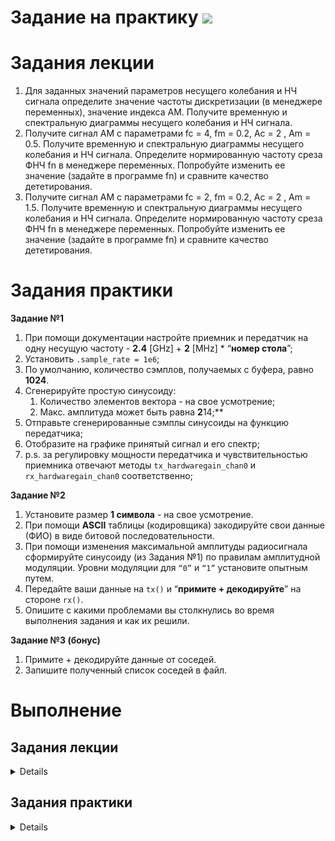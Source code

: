 # Задание на практику ![](https://img.shields.io/badge/In%20progress-grey.svg)

# Задания лекции

1. Для заданных значений параметров несущего колебания и НЧ сигнала определите значение частоты дискретизации (в менеджере переменных), значение индекса АМ. Получите временную и спектральную диаграммы несущего колебания и НЧ сигнала.
2. Получите сигнал АМ с параметрами fc = 4, fm = 0.2, Ac = 2 , Am = 0.5. Получите временную и спектральную диаграммы несущего колебания и НЧ сигнала. Определите нормированную частоту среза ФНЧ fn в менеджере переменных. Попробуйте изменить ее значение (задайте в программе fn) и сравните качество дететирования.
3. Получите сигнал АМ с параметрами fc = 2, fm = 0.2, Ac = 2 , Am = 1.5. Получите временную и спектральную диаграммы несущего колебания и НЧ сигнала. Определите нормированную частоту среза ФНЧ fn в менеджере переменных. Попробуйте изменить ее значение (задайте в программе fn) и сравните качество дететирования.

# Задания практики

**Задание №1**

1. При помощи документации настройте приемник и передатчик на одну несущую частоту - **2.4** [GHz] + **2** [MHz] * “**номер стола**”;
2. Установить `.sample_rate = 1e6`;
3. По умолчанию, количество сэмплов, получаемых с буфера, равно **1024**.
4. Сгенерируйте простую синусоиду:
    1. Количество элементов вектора - на свое усмотрение;
    2. Макс. амплитуда может быть равна **2**14;**
5. Отправьте сгенерированные сэмплы синусоиды на функцию передатчика;
6. Отобразите на графике принятый сигнал и его спектр;
7. p.s. за регулировку мощности передатчика и чувствительностью приемника отвечают методы  `tx_hardwaregain_chan0` и `rx_hardwaregain_chan0` соответственно;

**Задание №2**

1. Установите размер **1 символа** - на свое усмотрение.
2. При помощи **ASCII** таблицы (кодировщика) закодируйте свои данные (ФИО) в виде битовой последовательности.
3. При помощи изменения максимальной амплитуды радиосигнала сформируйте синусоиду (из Задания №1) по правилам амплитудной модуляции. Уровни модуляции для `“0”` и `“1”` установите опытным путем.
4. Передайте ваши данные на `tx()` и “**примите + декодируйте**” на стороне `rx()`. 
5. Опишите с какими проблемами вы столкнулись во время выполнения задания и как их решили.

**Задание №3 (бонус)**

1. Примите + декодируйте данные от соседей.
2. Запишите полученный список соседей в файл.

# Выполнение
## Задания лекции
<details>

## №1
Частота дискретизации `fs` = *204.7*    

Значение индекса АМ `mu`=*0.5*

<img src="./photo/1.png" width="800" />
<img src="./photo/1_0.png" width="600" />

## №2
`fc = 4, fm = 0.2, Ac = 2 , Am = 0.5`    
<img src="./photo/2_0.png" width="600" /><img src="./photo/2.png" width="800" />   
<img src="./photo/2_3.png" width="600" />    
Нормированная частота среза ФНЧ `fn` = *0.000977*    


<img src="./photo/2_200.png" width="800" />      

Нормированную частоту среза ФНЧ умножил на 200 `fn*200` = *0.1954*  
ФНЧ не работает

## №3
`fc = 2, fm = 0.2, Ac = 2 , Am = 1.5`    
<img src="./photo/3_0.png" width="600" /><img src="./photo/3.png" width="800" />    


<img src="./photo/3_3.png" width="600" />

Нормированная частота среза ФНЧ `fn` = *0.000977*

<img src="./photo/3_20.png" width="600" />

Нормированную частоту среза ФНЧ умножил на 50 `fn*50` = *0.04885*   
ФНЧ работает, но не идеально

</details>

## Задания практики
<details>

### Задание №1

**1**
```py
frequency = 2400e6+(2e6*2)
sdr.rx_lo = int(frequency)
sdr.tx_lo = int(frequency)
```

**2**
```py
sdr.sample_rate = 1e6
```

**4**
```py
fc = 10000
ts = 1/float(1e6)
t = np.arange(0, fc*ts, ts)
i = np.sin(2*np.pi*t*fc) * 2**14
q = np.cos(2*np.pi*t*fc) * 2**14
samples = i + 1j*q
```

**5**
```py
sdr.tx_cyclic_buffer = True # Enable cyclic buffers
sdr.tx(samples)
```

**6**
```py
for r in range(30):
    rx = sdr.rx()
    plt.clf()
    plt.plot(rx.real)
    plt.ylim(-1000, 1000)
    plt.draw()
    plt.pause(0.05)
    time.sleep(0.0001)
``` 

<img src="./photo/p1.png" width="500" />


### Задание №2

**1**   
```py
symbol=12
```
**2**   
` 112, 117, 115, 104, 110, 105, 116, 115, 97 - pushnitsa `  
в двоичном коде:    
`0, 1, 1, 1, 0, 0, 0, 0, 0, 1, 1, 1, 0, 1, 0, 1, 0, 1, 1, 1, 0, 0, 1, 1, 0, 1, 1, 0, 1, 0, 0, 0, 0, 1, 1, 0, 1, 1, 1, 0, 0, 1, 1, 0, 1, 0, 0, 1, 0, 1, 1, 1, 0, 1, 0, 0, 0, 1, 1, 1, 0, 0, 1, 1, 0, 1, 1, 0, 0, 0, 0, 1`  

**3**   
Сформировал сигнал 
```py
for i in range(len(binary_list)):
    if(binary_list[i]==0):
        for p in range(symbol):
            x.append(1)
    else:
        for p in range(symbol):
            x.append(6)
x1=np.array(x)
```
Сформировал синусоиду   
```py
t=np.linspace(0,len(x1),len(x1))
fc=80
q=np.sin(2*np.pi*t*fc)
```
Перемножил их
```py
sam = 2*(1.5*x1)*q
```
<img src="./photo/p2.png" width="600" />



##### (4,5 пункты времяни выполнить не хватило)

</details>
